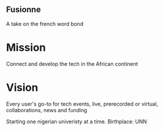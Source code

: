 ## Fusionne
A take on the french word bond

# Mission
Connect and develop the tech in the African continent

# Vision
Every user's go-to for tech events, live, prerecorded or virtual, collaborations, news and funding

Starting one nigerian univeristy at a time.
Birthplace: UNN

